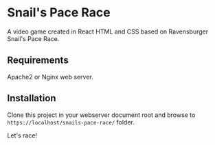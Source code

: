 # Snail's Pace Race
A video game created in React HTML and CSS based on Ravensburger Snail's Pace Race.

## Requirements

Apache2 or Nginx web server.

## Installation

Clone this project in your webserver document root and browse to `https://localhost/snails-pace-race/` folder.

Let's race!
